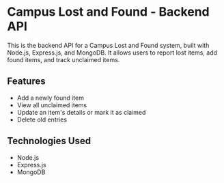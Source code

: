 # Campus Lost and Found - Backend API

This is the backend API for a Campus Lost and Found system, built with Node.js, Express.js, and MongoDB. It allows users to report lost items, add found items, and track unclaimed items.

## Features
- Add a newly found item
- View all unclaimed items
- Update an item's details or mark it as claimed
- Delete old entries


## Technologies Used
- Node.js
- Express.js
- MongoDB









